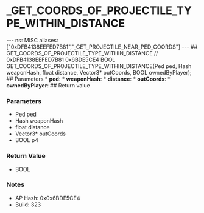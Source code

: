 # _GET_COORDS_OF_PROJECTILE_TYPE_WITHIN_DISTANCE

--- ns: MISC aliases: ["0xDFB4138EEFED7B81","_GET_PROJECTILE_NEAR_PED_COORDS"] --- ## GET_COORDS_OF_PROJECTILE_TYPE_WITHIN_DISTANCE  // 0xDFB4138EEFED7B81 0x6BDE5CE4 BOOL GET_COORDS_OF_PROJECTILE_TYPE_WITHIN_DISTANCE(Ped ped, Hash weaponHash, float distance, Vector3* outCoords, BOOL ownedByPlayer);  ## Parameters * **ped**: * **weaponHash**: * **distance**: * **outCoords**: * **ownedByPlayer**:  ## Return value

### Parameters
* Ped ped
* Hash weaponHash
* float distance
* Vector3* outCoords
* BOOL p4

### Return Value
* BOOL

### Notes
* AP Hash: 0x0x6BDE5CE4
* Build: 323

